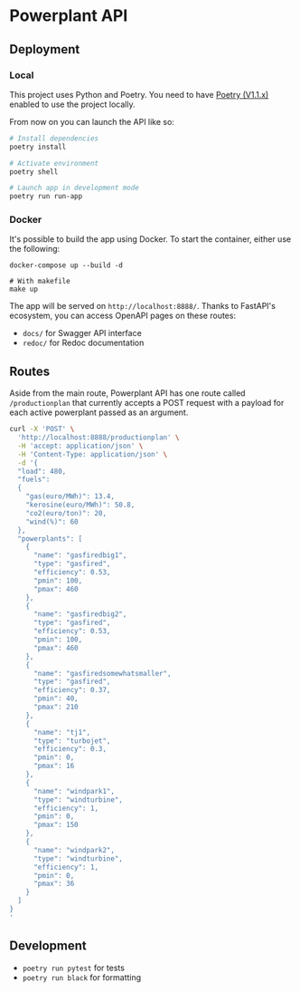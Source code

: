 # Powerplant API

## Deployment

### Local

This project uses Python and Poetry. You need to have [Poetry (V1.1.x)](https://python-poetry.org/docs/#installation) enabled to use the project locally.

From now on you can launch the API like so:

```sh
# Install dependencies
poetry install

# Activate environment
poetry shell

# Launch app in development mode
poetry run run-app
```

### Docker

It's possible to build the app using Docker. To start the container, either use the following:

```shell
docker-compose up --build -d

# With makefile
make up
```

The app will be served on `http://localhost:8888/`. Thanks to FastAPI's ecosystem, you can access OpenAPI pages on these routes:

- `docs/` for Swagger API interface
- `redoc/` for Redoc documentation

## Routes

Aside from the main route, Powerplant API has one route called `/productionplan` that currently accepts a POST request with a payload for each active powerplant passed as an argument.

```sh
curl -X 'POST' \
  'http://localhost:8888/productionplan' \
  -H 'accept: application/json' \
  -H 'Content-Type: application/json' \
  -d '{
  "load": 480,
  "fuels":
  {
    "gas(euro/MWh)": 13.4,
    "kerosine(euro/MWh)": 50.8,
    "co2(euro/ton)": 20,
    "wind(%)": 60
  },
  "powerplants": [
    {
      "name": "gasfiredbig1",
      "type": "gasfired",
      "efficiency": 0.53,
      "pmin": 100,
      "pmax": 460
    },
    {
      "name": "gasfiredbig2",
      "type": "gasfired",
      "efficiency": 0.53,
      "pmin": 100,
      "pmax": 460
    },
    {
      "name": "gasfiredsomewhatsmaller",
      "type": "gasfired",
      "efficiency": 0.37,
      "pmin": 40,
      "pmax": 210
    },
    {
      "name": "tj1",
      "type": "turbojet",
      "efficiency": 0.3,
      "pmin": 0,
      "pmax": 16
    },
    {
      "name": "windpark1",
      "type": "windturbine",
      "efficiency": 1,
      "pmin": 0,
      "pmax": 150
    },
    {
      "name": "windpark2",
      "type": "windturbine",
      "efficiency": 1,
      "pmin": 0,
      "pmax": 36
    }
  ]
}
'
```

## Development

- `poetry run pytest` for tests
- `poetry run black` for formatting
